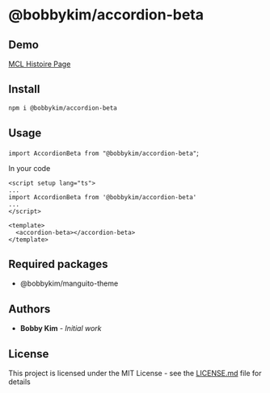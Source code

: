 # @bobbykim/accordion-beta

## Demo

[MCL Histoire Page](https://manguito-component-library.vercel.app/story/src-stories-components-accordion-accordion-story-vue?variantId=src-stories-components-accordion-accordion-story-vue-1)

## Install

```sh
npm i @bobbykim/accordion-beta
```

## Usage

`import AccordionBeta from "@bobbykim/accordion-beta"`;

In your code

```vue
<script setup lang="ts">
...
import AccordionBeta from '@bobbykim/accordion-beta'
...
</script>

<template>
  <accordion-beta></accordion-beta>
</template>
```

## Required packages

- @bobbykim/manguito-theme

## Authors

- **Bobby Kim** - _Initial work_

## License

This project is licensed under the MIT License - see the [LICENSE.md](./LICENSE.md) file for details
